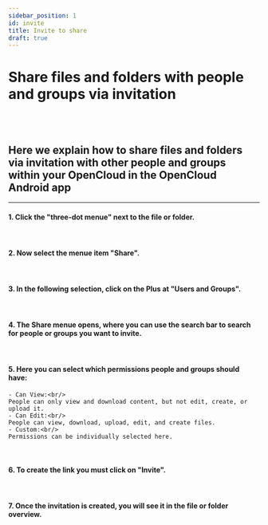 ```yaml
---
sidebar_position: 1
id: invite
title: Invite to share
draft: true
---
```


# Share files and folders with people and groups via invitation
<br/><br/>

## Here we explain how to share files and folders via invitation with other people and groups within your OpenCloud in the OpenCloud Android app

---

#### 1. Click the "three-dot menue" next to the file or folder.
<!-- <img src={require("../img/shares/invite/three-dot-menue.png").default} alt="Three-dot menue" height="400"/> -->
<br/>

#### 2. Now select the menue item "Share".
<!-- <img src={require("../img/shares/invite/sharing-button.png").default} alt="Shareing-Button" height="400"/> -->
<br/>

#### 3. In the following selection, click on the Plus at "Users and Groups".
<!-- <img src={require("../img/shares/invite/invite-option.png").default} alt="Share with" height="400"/> -->
<br/>

#### 4. The Share menue opens, where you can use the search bar to search for people or groups you want to invite.
<!-- <img src={require("../img/shares/invite/invite-menue.png").default} alt="Share with menue" height="400"/>
<img src={require("../img/shares/invite/searchbar.png").default} alt="Search bar" height="400"/>
<img src={require("../img/shares/invite/choose-invites.png").default} alt="Selection of people and/or groups" height="400"/> -->
<br/>

#### 5. Here you can select which permissions people and groups should have:<br/>
<!-- <img src={require("../img/shares/invite/permissions.png").default} alt="Permissions" height="400"/> -->

    - Can View:<br/>
    People can only view and download content, but not edit, create, or upload it.
    - Can Edit:<br/>
    People can view, download, upload, edit, and create files.
    - Custom:<br/>
    Permissions can be individually selected here.
<br/>

#### 6. To create the link you must click on "Invite".
<!-- <img src={require("../img/shares/invite/invite-button.png").default} alt="Invite" height="400"/> -->
<br/>

#### 7. Once the invitation is created, you will see it in the file or folder overview.
<!-- <img src={require("../img/shares/invite/shared-with.png").default} alt="Shared with" height="400"/> -->
